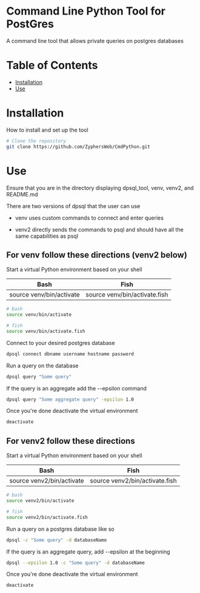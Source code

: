 # Command Line Python Tool for PostGres

A command line tool that allows private queries on postgres databases

# Table of Contents

- [Installation](#installation)
- [Use](#use)

# Installation

How to install and set up the tool

```bash
# Clone the repository
git clone https://github.com/ZyphersWeb/CmdPython.git
```

# Use

Ensure that you are in the directory displaying dpsql_tool, venv, venv2, and README.md

There are two versions of dpsql that the user can use

* venv uses custom commands to connect and enter queries

* venv2 directly sends the commands to psql and should have all the same capabilities as psql

## For venv follow these directions (venv2 below)
Start a virtual Python environment based on your shell

|              Bash              |             Fish               |
|--------------------------------|--------------------------------|
| source venv/bin/activate       | source venv/bin/activate.fish  |

```bash
# bash
source venv/bin/activate
```
```bash
# fish
source venv/bin/activate.fish
```

Connect to your desired postgres database
```bash
dpsql connect dbname username hostname password
```

Run a query on the database
```bash
dpsql query "Some query"
```

If the query is an aggregate add the --epsilon command
```bash
dpsql query "Some aggregate query" -epsilon 1.0
```

Once you're done deactivate the virtual environment
```bash
deactivate
```
## For venv2 follow these directions
Start a virtual Python environment based on your shell

|              Bash              |             Fish               |
|--------------------------------|--------------------------------|
| source venv2/bin/activate      | source venv2/bin/activate.fish |

```bash
# bash
source venv2/bin/activate
```
```bash
# fish
source venv2/bin/activate.fish
```

Run a query on a postgres database like so
```bash
dpsql -c "Some query" -d databaseName
```
If the query is an aggregate query, add --epsilon at the beginning
```bash
dpsql --epsilon 1.0 -c "Some query" -d databaseName
```
Once you're done deactivate the virtual environment
```bash
deactivate
```
